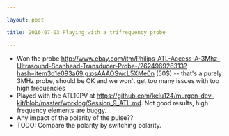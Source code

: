 ```yaml
---

layout: post

title: 2016-07-03 Playing with a trifrequency probe

---
```



-   Won the probe
    http://www.ebay.com/itm/Philips-ATL-Access-A-3Mhz-Ultrasound-Scanhead-Transducer-Probe-/262496926313?hash=item3d1e093a69:g:psAAAOSwcL5XMe0n
    (50\$) -- that's a purely 3MHz probe, should be OK and we won't get
    too many issues with too high frequencies
-   Played with the ATL10PV at
    <https://github.com/kelu124/murgen-dev-kit/blob/master/worklog/Session_9_ATL.md>.
    Not good results, high frequency elements are buggy.
-   Any impact of the polarity of the pulse??
-   TODO: Compare the polarity by switching polarity.

